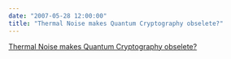 ```yaml
---
date: "2007-05-28 12:00:00"
title: "Thermal Noise makes Quantum Cryptography obselete?"
---
```


[Thermal Noise makes Quantum Cryptography obselete?](/lemire/blog/2007/05-28-thermal-noise-makes-quantum-cryptography-obselete-2)


